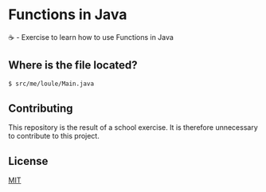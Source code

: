# Functions in Java
☕️ - Exercise to learn how to use Functions in Java

## Where is the file located?

```bash
$ src/me/loule/Main.java
```

## Contributing
This repository is the result of a school exercise. It is therefore unnecessary to contribute to this project.

## License
[MIT](https://choosealicense.com/licenses/mit/)

